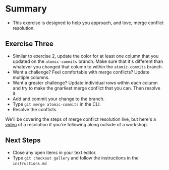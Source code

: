 # Summary
- This exercise is designed to help you approach, and love, merge conflict resolution.

## Exercise Three
- Similar to exercise 2, update the color for at least one column that you updated on the `atomic-commits` branch. Make sure that it's different than whatever you changed that column to within the `atomic-commits` branch.
- Want a challenge? Feel comfortable with merge conflicts? Update multiple columns.
- Want a greater challenge? Update individual rows within each column and try to make the gnarliest merge conflict that you can. Then resolve it.
- Add and commit your change to the branch.
- Type `git merge atomic-commits` in the CLI.
- Resolve the conflicts.

We'll be covering the steps of merge conflict resolution live, but here's a [video](https://www.youtube.com/watch?v=TMTDFMwU3sU&list=PLg7s6cbtAD16Pgp6WIVfX4VsGI-xyWkMz&index=11) of a resolution if you're following along outside of a workshop.


## Next Steps
- Close any open items in your text editor.
- Type `git checkout gallery` and follow the instructions in the `instructions.md`
